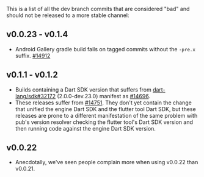 This is a list of all the dev branch commits that are considered "bad" and should not be released to a more stable channel:

## v0.0.23 - v0.1.4
* Android Gallery gradle build fails on tagged commits without the `-pre.x` suffix. [#14912](https://github.com/flutter/flutter/issues/14912)

## v0.1.1 - v0.1.2

* Builds containing a Dart SDK version that suffers from [dart-lang/sdk#32172](https://github.com/dart-lang/sdk/issues/32172) (2.0.0-dev.23.0) manifest as [#14696](https://github.com/flutter/flutter/issues/14696).
* These releases suffer from [#14751](https://github.com/flutter/flutter/issues/14751).  They don't yet contain the change that unified the engine Dart SDK and the flutter tool Dart SDK, but these releases are prone to a different manifestation of the same problem with pub's version resolver checking the flutter tool's Dart SDK version and then running code against the engine Dart SDK version. 

## v0.0.22

* Anecdotally, we've seen people complain more when using v0.0.22 than v0.0.21.
